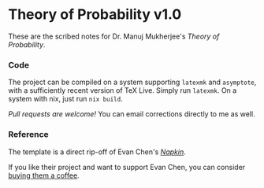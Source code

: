 # Theory of Probability v1.0

These are the scribed notes for Dr. Manuj Mukherjee's _Theory of Probability_.

### Code

The project can be compiled on a system supporting `latexmk` and `asymptote`,
with a sufficiently recent version of TeX Live.
Simply run `latexmk`.
On a system with nix, just run `nix build`.

_Pull requests are welcome!_
You can email corrections directly to me as well.

### Reference

The template is a direct rip-off of Evan Chen's [_Napkin_](https://web.evanchen.cc/napkin.html).

If you like their project and want to support Evan Chen,
you can consider [buying them a coffee](https://ko-fi.com/evanchen).

